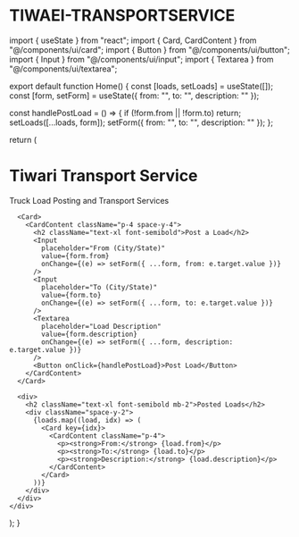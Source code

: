 # TIWAEI-TRANSPORTSERVICE
import { useState } from "react";
import { Card, CardContent } from "@/components/ui/card";
import { Button } from "@/components/ui/button";
import { Input } from "@/components/ui/input";
import { Textarea } from "@/components/ui/textarea";

export default function Home() {
  const [loads, setLoads] = useState([]);
  const [form, setForm] = useState({ from: "", to: "", description: "" });

  const handlePostLoad = () => {
    if (!form.from || !form.to) return;
    setLoads([...loads, form]);
    setForm({ from: "", to: "", description: "" });
  };

  return (
    <div className="p-4 space-y-6">
      <h1 className="text-3xl font-bold text-center">Tiwari Transport Service</h1>
      <p className="text-center text-gray-600">Truck Load Posting and Transport Services</p>

      <Card>
        <CardContent className="p-4 space-y-4">
          <h2 className="text-xl font-semibold">Post a Load</h2>
          <Input
            placeholder="From (City/State)"
            value={form.from}
            onChange={(e) => setForm({ ...form, from: e.target.value })}
          />
          <Input
            placeholder="To (City/State)"
            value={form.to}
            onChange={(e) => setForm({ ...form, to: e.target.value })}
          />
          <Textarea
            placeholder="Load Description"
            value={form.description}
            onChange={(e) => setForm({ ...form, description: e.target.value })}
          />
          <Button onClick={handlePostLoad}>Post Load</Button>
        </CardContent>
      </Card>

      <div>
        <h2 className="text-xl font-semibold mb-2">Posted Loads</h2>
        <div className="space-y-2">
          {loads.map((load, idx) => (
            <Card key={idx}>
              <CardContent className="p-4">
                <p><strong>From:</strong> {load.from}</p>
                <p><strong>To:</strong> {load.to}</p>
                <p><strong>Description:</strong> {load.description}</p>
              </CardContent>
            </Card>
          ))}
        </div>
      </div>
    </div>
  );
}
